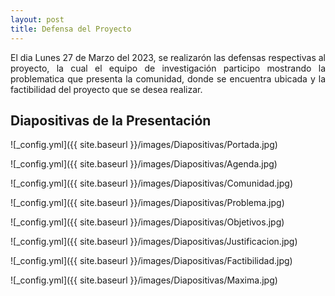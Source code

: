 ```yaml
---
layout: post
title: Defensa del Proyecto
---
```


<div style="text-align: justify">
    El dia Lunes 27 de Marzo del 2023, se realizarón las defensas respectivas al proyecto, la cual el equipo de investigación participo mostrando la problematica que presenta la comunidad, donde se encuentra ubicada y la factibilidad del proyecto que se desea realizar.
</div>

## Diapositivas de la Presentación ##

![_config.yml]({{ site.baseurl }}/images/Diapositivas/Portada.jpg)

![_config.yml]({{ site.baseurl }}/images/Diapositivas/Agenda.jpg)

![_config.yml]({{ site.baseurl }}/images/Diapositivas/Comunidad.jpg)

![_config.yml]({{ site.baseurl }}/images/Diapositivas/Problema.jpg)

![_config.yml]({{ site.baseurl }}/images/Diapositivas/Objetivos.jpg)

![_config.yml]({{ site.baseurl }}/images/Diapositivas/Justificacion.jpg)

![_config.yml]({{ site.baseurl }}/images/Diapositivas/Factibilidad.jpg)

![_config.yml]({{ site.baseurl }}/images/Diapositivas/Maxima.jpg)